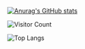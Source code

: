 [![Anurag's GitHub stats](https://github-readme-stats.vercel.app/api?username=weiAX95)](https://github.com/anuraghazra/github-readme-stats)

![Visitor Count](https://profile-counter.glitch.me/all-smile/count.svg)

![Top Langs](https://github-readme-stats.vercel.app/api/top-langs/?username=all-smile&layout=compact&theme=tokyonight)
